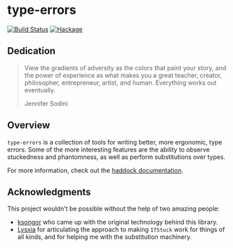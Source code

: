 # type-errors

[![Build Status](https://api.travis-ci.org/isovector/type-errors.svg?branch=master)](https://travis-ci.org/isovector/type-errors)
[![Hackage](https://img.shields.io/hackage/v/type-errors.svg?logo=haskell&label=type-errors)](https://hackage.haskell.org/package/type-errors)

## Dedication

> View the gradients of adversity as the colors that paint your story, and the
> power of experience as what makes you a great teacher, creator, philosopher,
> entrepreneur, artist, and human. Everything works out eventually.
>
> Jennifer Sodini


## Overview

`type-errors` is a collection of tools for writing better, more ergonomic, type
errors. Some of the more interesting features are the ability to observe
stuckedness and phantomness, as well as perform substitutions over types.

For more information, check out the [haddock
documentation](https://hackage.haskell.org/package/type-errors/docs/Type-Errors.html).


## Acknowledgments

This project wouldn't be possible without the help of two amazing people:

* [ksongor](https://kcsongor.github.io/) who came up with the original
  technology behind this library.
* [Lysxia](https://blog.poisson.chat/) for articulating the approach to making
  `IfStuck` work for things of all kinds, and for helping me with the
  substitution machinery.

